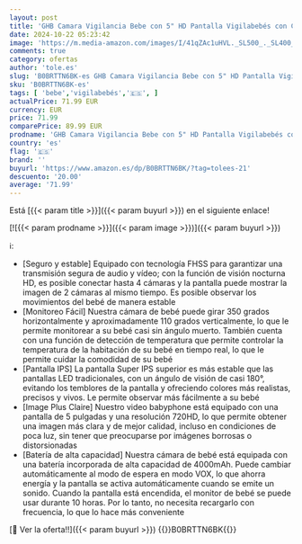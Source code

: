 ```yaml
---
layout: post
title: 'GHB Camara Vigilancia Bebe con 5" HD Pantalla Vigilabebés con Cámara Batería de 4000mAh Soporta 4 Cámaras  Pantalla Dividida  4×Zoom  Visión Nocturna  Comunicación Bidirecciona Escucha Bebes'
date: 2024-10-22 05:23:42
image: 'https://m.media-amazon.com/images/I/41qZAc1uHVL._SL500_._SL400_.jpg'
comments: true
category: ofertas
author: 'tole.es'
slug: 'B0BRTTN6BK-es GHB Camara Vigilancia Bebe con 5" HD Pantalla Vigilabebés...'
sku: 'B0BRTTN6BK-es'
tags: [ 'bebe','vigilabebés','🇪🇸', ]
actualPrice: 71.99 EUR
currency: EUR
price: 71.99
comparePrice: 89.99 EUR
prodname: 'GHB Camara Vigilancia Bebe con 5" HD Pantalla Vigilabebés con Cámara Batería de 4000mAh Soporta 4 Cámaras  Pantalla Dividida  4×Zoom  Visión Nocturna  Comunicación Bidirecciona Escucha Bebes'
country: 'es'
flag: '🇪🇸'
brand: ''
buyurl: 'https://www.amazon.es/dp/B0BRTTN6BK/?tag=tolees-21'
descuento: '20.00'
average: '71.99'
---
```


Está [{{< param title >}}]({{< param buyurl >}}) en el siguiente enlace!

[![{{< param prodname >}}]({{< param image >}})]({{< param buyurl >}})

ℹ️:

- [Seguro y estable] Equipado con tecnología FHSS para garantizar una transmisión segura de audio y vídeo; con la función de visión nocturna HD, es posible conectar hasta 4 cámaras y la pantalla puede mostrar la imagen de 2 cámaras al mismo tiempo. Es posible observar los movimientos del bebé de manera estable
- [Monitoreo Fácil] Nuestra cámara de bebé puede girar 350 grados horizontalmente y aproximadamente 110 grados verticalmente, lo que le permite monitorear a su bebé casi sin ángulo muerto. También cuenta con una función de detección de temperatura que permite controlar la temperatura de la habitación de su bebé en tiempo real, lo que le permite cuidar la comodidad de su bebé
- [Pantalla IPS] La pantalla Super IPS superior es más estable que las pantallas LED tradicionales, con un ángulo de visión de casi 180°, evitando los temblores de la pantalla y ofreciendo colores más realistas, precisos y vivos. Le permite observar más fácilmente a su bebé
- [Image Plus Claire] Nuestro video babyphone está equipado con una pantalla de 5 pulgadas y una resolución 720HD, lo que permite obtener una imagen más clara y de mejor calidad, incluso en condiciones de poca luz, sin tener que preocuparse por imágenes borrosas o distorsionadas
- [Batería de alta capacidad] Nuestra cámara de bebé está equipada con una batería incorporada de alta capacidad de 4000mAh. Puede cambiar automáticamente al modo de espera en modo VOX, lo que ahorra energía y la pantalla se activa automáticamente cuando se emite un sonido. Cuando la pantalla está encendida, el monitor de bebé se puede usar durante 10 horas. Por lo tanto, no necesita recargarlo con frecuencia, lo que lo hace más conveniente

[🛒 Ver la oferta!!]({{< param buyurl >}})
{{<world>}}B0BRTTN6BK{{</world>}}
